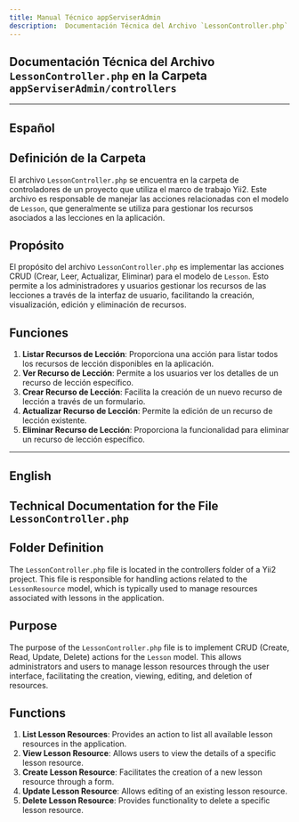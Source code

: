 ```yaml
---
title: Manual Técnico appServiserAdmin
description:  Documentación Técnica del Archivo `LessonController.php`
---
```


## Documentación Técnica del Archivo `LessonController.php` en la Carpeta `appServiserAdmin/controllers`

---

## Español

## Definición de la Carpeta
El archivo `LessonController.php` se encuentra en la carpeta de controladores de un proyecto que utiliza el marco de trabajo Yii2. Este archivo es responsable de manejar las acciones relacionadas con el modelo de `Lesson`, que generalmente se utiliza para gestionar los recursos asociados a las lecciones en la aplicación.

## Propósito
El propósito del archivo `LessonController.php` es implementar las acciones CRUD (Crear, Leer, Actualizar, Eliminar) para el modelo de `Lesson`. Esto permite a los administradores y usuarios gestionar los recursos de las lecciones a través de la interfaz de usuario, facilitando la creación, visualización, edición y eliminación de recursos.

## Funciones
1. **Listar Recursos de Lección**: Proporciona una acción para listar todos los recursos de lección disponibles en la aplicación.
2. **Ver Recurso de Lección**: Permite a los usuarios ver los detalles de un recurso de lección específico.
3. **Crear Recurso de Lección**: Facilita la creación de un nuevo recurso de lección a través de un formulario.
4. **Actualizar Recurso de Lección**: Permite la edición de un recurso de lección existente.
5. **Eliminar Recurso de Lección**: Proporciona la funcionalidad para eliminar un recurso de lección específico.

---

## English

## Technical Documentation for the File `LessonController.php`

## Folder Definition
The `LessonController.php` file is located in the controllers folder of a Yii2 project. This file is responsible for handling actions related to the `LessonResource` model, which is typically used to manage resources associated with lessons in the application.

## Purpose
The purpose of the `LessonController.php` file is to implement CRUD (Create, Read, Update, Delete) actions for the `Lesson` model. This allows administrators and users to manage lesson resources through the user interface, facilitating the creation, viewing, editing, and deletion of resources.

## Functions
1. **List Lesson Resources**: Provides an action to list all available lesson resources in the application.
2. **View Lesson Resource**: Allows users to view the details of a specific lesson resource.
3. **Create Lesson Resource**: Facilitates the creation of a new lesson resource through a form.
4. **Update Lesson Resource**: Allows editing of an existing lesson resource.
5. **Delete Lesson Resource**: Provides functionality to delete a specific lesson resource.